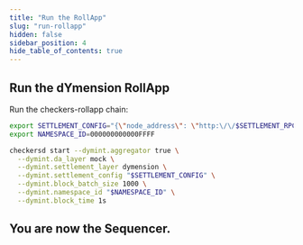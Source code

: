 ```yaml
---
title: "Run the RollApp"
slug: "run-rollapp"
hidden: false
sidebar_position: 4
hide_table_of_contents: true
---
```


## Run the dYmension RollApp

Run the checkers-rollapp chain:

```sh
export SETTLEMENT_CONFIG="{\"node_address\": \"http:\/\/$SETTLEMENT_RPC\", \"rollapp_id\": \"$ROLLAPP_ID\", \"dym_account_name\": \"$KEY_NAME\", \"keyring_home_dir\": \"$HOME/dymension/\", \"keyring_backend\":\"test\"}"
export NAMESPACE_ID=000000000000FFFF

checkersd start --dymint.aggregator true \
  --dymint.da_layer mock \
  --dymint.settlement_layer dymension \
  --dymint.settlement_config "$SETTLEMENT_CONFIG" \
  --dymint.block_batch_size 1000 \
  --dymint.namespace_id "$NAMESPACE_ID" \
  --dymint.block_time 1s
```

## You are now the Sequencer.
